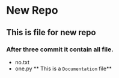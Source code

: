# New Repo
## This is file for new repo
### After three commit it contain all file.
- no.txt
- one.py
 ** This is a `Documentation` file**


